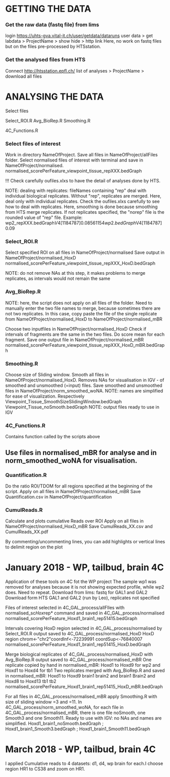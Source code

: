 # GETTING THE DATA

### Get the raw data (fastq file) from lims
login https://uhts-gva.vital-it.ch/user/getdata/dataruns
user data > get labdata > ProjectName > show hide > http link
Here, no work on fastq files but on the files pre-processed by HTSstation.

### Get the analysed files from HTS
Connect http://htsstation.epfl.ch/
list of analyses > ProjectName > download all files

# ANALYSING THE DATA

Select files

Select_ROI.R
Avg_BioRep.R
Smoothing.R

4C_Functions.R

### Select files of interest
Work in directory NameOfProject.
Save all files in NameOfProject/allFiles folder.
Select normalised files of interest with terminal and save in NameOfProject/normalised. 
normalised_scorePerFeature_viewpoint_tissue_repXXX.bedGraph

!!! Check carefully oufiles.xlxs to have the detail of analyses done by HTS.

NOTE: 
dealing with replicates: fileNames containing "rep" deal with individual biological replicates. Without "rep", replicates are merged. Here, deal only with individual replicates. Check the oufiles.xlxs carefully to see how to deal with replicates. Here, smoothing is done because smoothing from HTS merge replicates. If not replicates specified, the "norep" file is the rounded value of "rep" file.
Example:
wp2_repXXX.bedGraph$V4[1184787]		0.08561154
wp2. bedGraph$V4[1184787]			0.09

### Select_ROI.R
Select specified ROI on all files in NameOfProject/normalised
Save output in NameOfProject/normalised_HoxD
normalised_scorePerFeature_viewpoint_tissue_repXXX_HoxD.bedGraph

NOTE: do not remove NAs at this step, it makes problems to merge replicates, as intervals would not remain the same

### Avg_BioRep.R
NOTE: here, the script does not apply on all files of the folder. Need to manually enter the two file names to merge, because sometimes there are not two replicates. In this case, copy paste the file of the single replicate from NameOfProject/normalised_HoxD to NameOfProject/normalised_mBR

Choose two inputfiles in NameOfProject/normalised_HoxD
Check if intervals of fragments are the same in the two files.
Do score mean for each fragment.
Save one output file in NameOfProject/normalised_mBR
normalised_scorePerFeature_viewpoint_tissue_repXXX_HoxD_mBR.bedGraph

### Smoothing.R
Choose size of Sliding window.
Smooth all files in NameOfProject/normalised_HoxD.
Removes NAs for visualisation in IGV - of smoothed and unsmoothed (=input) files.
Save smoothed and unsmoothed files in NameOfProject/norm_smoothed_woNA. NOTE: names are simplified for ease of visualization.
Respectively Viewpoint_Tissue_SmoothSizeSlidingWindow.bedGraph Viewpoint_Tissue_noSmooth.bedGraph
NOTE: output files ready to use in IGV

### 4C_Functions.R
Contains function called by the scripts above

## Use files in normalised_mBR for analyse and in norm_smoothed_woNA for visualisation.

### Quantification.R
Do the ratio ROI/TDOM for all regions specified at the beginning of the script.
Apply on all files in NameOfProject/normalised_mBR
Save Quantification.csv in NameOfProject/quantification

### CumulReads.R
Calculate and plots cumulative Reads over ROI
Apply on all files in NameOfProject/normalised_HoxD_mBR
Save CumulReads_XX.csv and CumulReads_XX.pdf

By commenting/uncommenting lines, you can add highlights or vertical lines to delimit region on the plot

# January 2018 - WP, tailbud, brain 4C
Application of these tools on 4C fot the WP project
The sample wp1 was removed for analyses because it is not showing expected profile, while wp2 does. Need to repeat.
Download from lims: fastq for GAL1 and GAL2
Download form HTS GAL1 and GAL2 (run by Leo), replicates not specified

Files of interest selected in 4C_GAL_process/allFIles with normalised_sc*Hox*rep* command and saved in 4C_GAL_process/normalised
normalised_scorePerFeature_Hoxd1_brain1_rep51415.bedGraph

Intervals covering HoxD region selected in 4C_GAL_process/normalised by Select_ROI.R output saved to 4C_GAL_process/normalised_HoxD
HoxD region chrom<-"chr2"coordInf<-72239991 coordSup<-76840007
normalised_scorePerFeature_Hoxd1_brain1_rep51415_HoxD.bedGraph

Merge biological replicates of 4C_GAL_process/normalised_HoxD with Avg_BioRep.R output saved to 4C_GAL_process/normalised_mBR
One replicate copied by hand in normalised_mBR: Hoxd1 to Hoxd9 for wp2 and Hoxd1 to Hoxd4 for tb1
Two replicates merged with Avg_BioRep.R and saved in normalised_mBR: Hoxd1 to Hoxd9 brain1 brain2 and brain1 Brain2 and Hoxd8 to Hoxd13 tb1 tb2
normalised_scorePerFeature_Hoxd1_brain1_rep51415_HoxD_mBR.bedGraph

For all files in 4C_GAL_process/normalised_mBR apply Smoothing.R with size of sliding window =3 and =11.
In 4C_GAL_process/norm_smoothed_woNA, for each file in 4C_GAL_process/normalised_mBR, there is one file noSmooth, one Smooth3 and one Smooth11.
Ready to use with IGV: no NAs and names are simplified.
Hoxd1_brain1_noSmooth.bedGraph ; Hoxd1_brain1_Smooth3.bedGraph ; Hoxd1_brain1_Smooth11.bedGraph

# March 2018 - WP, tailbud, brain 4C

I applied Cumulative reads to 4 datasets: d1, d4, wp brain for each.I choose region HR1 to CS38 and zoom on HR1.


